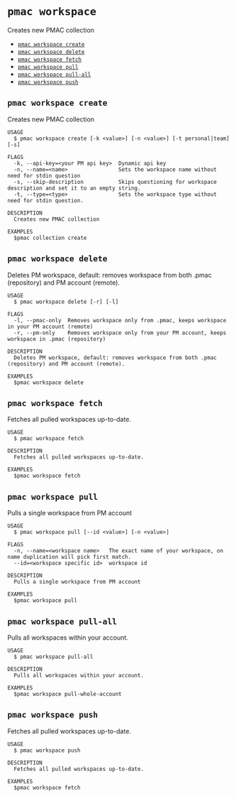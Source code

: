 `pmac workspace`
================

Creates new PMAC collection

* [`pmac workspace create`](#pmac-workspace-create)
* [`pmac workspace delete`](#pmac-workspace-delete)
* [`pmac workspace fetch`](#pmac-workspace-fetch)
* [`pmac workspace pull`](#pmac-workspace-pull)
* [`pmac workspace pull-all`](#pmac-workspace-pull-all)
* [`pmac workspace push`](#pmac-workspace-push)

## `pmac workspace create`

Creates new PMAC collection

```
USAGE
  $ pmac workspace create [-k <value>] [-n <value>] [-t personal|team] [-s]

FLAGS
  -k, --api-key=<your PM api key>  Dynamic api key
  -n, --name=<name>                Sets the workspace name without need for stdin question
  -s, --skip-description           Skips questioning for workspace description and set it to an empty string.
  -t, --type=<type>                Sets the workspace type without need for stdin question.

DESCRIPTION
  Creates new PMAC collection

EXAMPLES
  $pmac collection create
```

## `pmac workspace delete`

Deletes PM workspace, default: removes workspace from both .pmac (repository) and PM account (remote).

```
USAGE
  $ pmac workspace delete [-r] [-l]

FLAGS
  -l, --pmac-only  Removes workspace only from .pmac, keeps workspace in your PM account (remote)
  -r, --pm-only    Removes workspace only from your PM account, keeps workspace in .pmac (repository)

DESCRIPTION
  Deletes PM workspace, default: removes workspace from both .pmac (repository) and PM account (remote).

EXAMPLES
  $pmac workspace delete
```

## `pmac workspace fetch`

Fetches all pulled workspaces up-to-date.

```
USAGE
  $ pmac workspace fetch

DESCRIPTION
  Fetches all pulled workspaces up-to-date.

EXAMPLES
  $pmac workspace fetch
```

## `pmac workspace pull`

Pulls a single workspace from PM account

```
USAGE
  $ pmac workspace pull [--id <value>] [-n <value>]

FLAGS
  -n, --name=<workspace name>   The exact name of your workspace, on name duplication will pick first match.
  --id=<workspace specific id>  workspace id

DESCRIPTION
  Pulls a single workspace from PM account

EXAMPLES
  $pmac workspace pull
```

## `pmac workspace pull-all`

Pulls all workspaces within your account.

```
USAGE
  $ pmac workspace pull-all

DESCRIPTION
  Pulls all workspaces within your account.

EXAMPLES
  $pmac workspace pull-whole-account
```

## `pmac workspace push`

Fetches all pulled workspaces up-to-date.

```
USAGE
  $ pmac workspace push

DESCRIPTION
  Fetches all pulled workspaces up-to-date.

EXAMPLES
  $pmac workspace fetch
```
